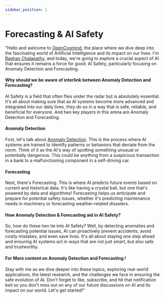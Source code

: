 ```yaml
---
sidebar_position: 1
---
```


# Forecasting & AI Safety

"Hello and welcome to [OpenCogmind](https://opencogmind.com/), the place where we dive deep into the fascinating world of Artificial Intelligence and its impact on our lives. I'm [Raghav Chalapathy](https://www.linkedin.com/in/raghav-chalapathy-phd-80984117/), and today, we're going to explore a crucial aspect of AI that ensures it remains a force for good: AI Safety, particularly focusing on Anomaly Detection and Forecasting.

#### Why should we be aware of interlink between Anomaly Detection and Forecasting?
AI Safety is a field that often flies under the radar but is absolutely essential. It's all about making sure that as AI systems become more advanced and integrated into our daily lives, they do so in a way that is safe, reliable, and beneficial for everyone. And two key players in this arena are Anomaly Detection and Forecasting.

#### Anomaly Detection
First, let's talk about [Anomaly Detection](../Anomaly-Detection%20/welcomead.md). This is the process where AI systems are trained to identify patterns or behaviors that deviate from the norm. Think of it as the AI's way of spotting something unusual or potentially dangerous. This could be anything from a suspicious transaction in a bank to a malfunctioning component in a self-driving car.

#### Forecasting
Next, there's Forecasting. This is where AI predicts future events based on current and historical data. It's like having a crystal ball, but one that's powered by data and algorithms! Forecasting helps us anticipate and prepare for potential safety issues, whether it's predicting maintenance needs in machinery or forecasting weather-related disasters.

#### How Anomaly Detection & Forecasting aid in AI Safety?
So, how do these two tie into AI Safety? Well, by detecting anomalies and forecasting potential issues, AI can proactively prevent accidents, avoid costly mistakes, and even save lives. It's all about staying one step ahead and ensuring AI systems act in ways that are not just smart, but also safe and trustworthy.

#### For More content on Anomaly Detection and Forecasting !
Stay with me as we dive deeper into these topics, exploring real-world applications, the latest research, and the challenges we face in ensuring the safe evolution of AI. Don't forget to like, subscribe, and hit that notification bell so you don't miss out on any of our future discussions on AI and its impact on our world. Let's get started!"

